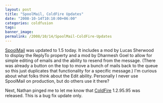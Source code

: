 ```yaml
---
layout: post
title: "SpoolMail, ColdFire Updates"
date: "2008-10-14T10:10:00+06:00"
categories: coldfusion 
tags: 
banner_image: 
permalink: /2008/10/14/SpoolMail-ColdFire-Updates
---
```


<a href="http://spoolmail.riaforge.org/">SpoolMail</a> was updated to 1.5 today. It includes a mod by Lucas Sherwood to display the ReplyTo property and a mod by Dharmesh Goel to allow for simple editing of emails and the ability to resend from the message. (There was already a button on the top to move a bunch of mails back to the queue so this just duplicates that functionality for a specific message.) I'm curious about what folks think about the Edit ability. Personally I never use SpoolMail on production, but do others use it there?

Next, Nathan pinged me to let me know that <a href="http://coldfire.riaforge.org">ColdFire</a> 1.2.95.95 was released. This is a bug fix update only.